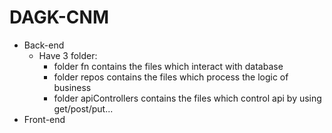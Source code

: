 # DAGK-CNM
* Back-end
    * Have 3 folder:
        * folder fn contains the files which interact with database
        * folder repos contains the files which process the logic of business
        * folder apiControllers contains the files which control api by using get/post/put...
* Front-end
